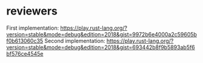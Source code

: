 # reviewers
First implementation: https://play.rust-lang.org/?version=stable&mode=debug&edition=2018&gist=9972b6e4000a2c59605bf0b613060c35
Second implementation: https://play.rust-lang.org/?version=stable&mode=debug&edition=2018&gist=693442b8f9b5893ab5f6bf576ce4545e
